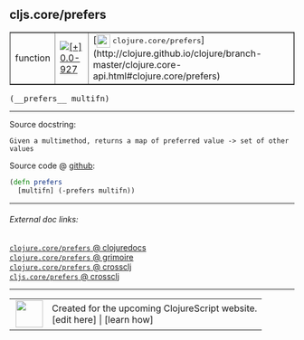 ## cljs.core/prefers



 <table border="1">
<tr>
<td>function</td>
<td><a href="https://github.com/cljsinfo/cljs-api-docs/tree/0.0-927"><img valign="middle" alt="[+] 0.0-927" title="Added in 0.0-927" src="https://img.shields.io/badge/+-0.0--927-lightgrey.svg"></a> </td>
<td>
[<img height="24px" valign="middle" src="http://i.imgur.com/1GjPKvB.png"> <samp>clojure.core/prefers</samp>](http://clojure.github.io/clojure/branch-master/clojure.core-api.html#clojure.core/prefers)
</td>
</tr>
</table>


 <samp>
(__prefers__ multifn)<br>
</samp>

---





Source docstring:

```
Given a multimethod, returns a map of preferred value -> set of other values
```


Source code @ [github](https://github.com/clojure/clojurescript/blob/r3119/src/cljs/cljs/core.cljs#L9460-L9462):

```clj
(defn prefers
  [multifn] (-prefers multifn))
```

<!--
Repo - tag - source tree - lines:

 <pre>
clojurescript @ r3119
└── src
    └── cljs
        └── cljs
            └── <ins>[core.cljs:9460-9462](https://github.com/clojure/clojurescript/blob/r3119/src/cljs/cljs/core.cljs#L9460-L9462)</ins>
</pre>

-->

---



###### External doc links:

[`clojure.core/prefers` @ clojuredocs](http://clojuredocs.org/clojure.core/prefers)<br>
[`clojure.core/prefers` @ grimoire](http://conj.io/store/v1/org.clojure/clojure/1.7.0-beta3/clj/clojure.core/prefers/)<br>
[`clojure.core/prefers` @ crossclj](http://crossclj.info/fun/clojure.core/prefers.html)<br>
[`cljs.core/prefers` @ crossclj](http://crossclj.info/fun/cljs.core.cljs/prefers.html)<br>

---

 <table>
<tr><td>
<img valign="middle" align="right" width="48px" src="http://i.imgur.com/Hi20huC.png">
</td><td>
Created for the upcoming ClojureScript website.<br>
[edit here] | [learn how]
</td></tr></table>

[edit here]:https://github.com/cljsinfo/cljs-api-docs/blob/master/cljsdoc/cljs.core/prefers.cljsdoc
[learn how]:https://github.com/cljsinfo/cljs-api-docs/wiki/cljsdoc-files

<!--

This information was too distracting to show to readers, but I'll leave it
commented here since it is helpful to:

- pretty-print the data used to generate this document
- and show how to retrieve that data



The API data for this symbol:

```clj
{:ns "cljs.core",
 :name "prefers",
 :signature ["[multifn]"],
 :history [["+" "0.0-927"]],
 :type "function",
 :full-name-encode "cljs.core/prefers",
 :source {:code "(defn prefers\n  [multifn] (-prefers multifn))",
          :title "Source code",
          :repo "clojurescript",
          :tag "r3119",
          :filename "src/cljs/cljs/core.cljs",
          :lines [9460 9462]},
 :full-name "cljs.core/prefers",
 :clj-symbol "clojure.core/prefers",
 :docstring "Given a multimethod, returns a map of preferred value -> set of other values"}

```

Retrieve the API data for this symbol:

```clj
;; from Clojure REPL
(require '[clojure.edn :as edn])
(-> (slurp "https://raw.githubusercontent.com/cljsinfo/cljs-api-docs/catalog/cljs-api.edn")
    (edn/read-string)
    (get-in [:symbols "cljs.core/prefers"]))
```

-->
